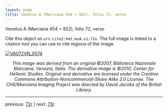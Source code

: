 ```yaml
---
layout: page
title: Venetus A (Marciana 454 = 822), folio 72, verso
---
```


Venetus A (Marciana 454 = 822), folio 72, verso

Cite this object as `urn:cite2:hmt:msA.v1:72v`.  The full image is linked to a citation tool you can use to cite regions of the image.

[![VA072VN_0574](http://www.homermultitext.org/iipsrv?IIIF=/project/homer/pyramidal/deepzoom/hmt/vaimg/2017a/VA072VN_0574.tif/full/800,/0/default.jpg)](http://www.homermultitext.org/ict2/?urn=urn:cite2:hmt:vaimg.2017a:VA072VN_0574) 

<p style="text-align: center; font-style: italic;">This image was derived from an original ©2007, Biblioteca Nazionale Marciana, Venezia, Italia. The derivative image is ©2010, Center for Hellenic Studies. Original and derivative are licensed under the Creative Commons Attribution-Noncommercial-Share Alike 3.0 License. The CHS/Marciana Imaging Project was directed by David Jacobs of the British Library.</p>

---

previous: [72r](../72r/) | next: [73r](../73r/)
